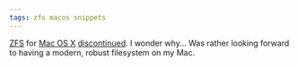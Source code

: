 ```yaml
---
tags: zfs macos snippets
---
```


[ZFS](/wiki/ZFS) for [Mac OS X](/wiki/Mac_OS_X) [discontinued](http://zfs.macosforge.org/). I wonder why... Was rather looking forward to having a modern, robust filesystem on my Mac.

